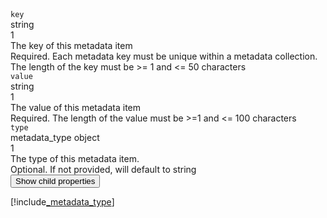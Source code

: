<div class="property">
    <div class="name"><code>key</code></div>
    <div class="type">string</div>
    <div class="occurs">1</div>
    <div class="description">The key of this metadata item</div>
    <div class="validation">Required. Each metadata key must be unique within a metadata collection. The length of the key must be >= 1 and <= 50 characters</div>
</div>
<div class="property">
    <div class="name"><code>value</code></div>
    <div class="type">string</div>
    <div class="occurs">1</div>
    <div class="description">The value of this metadata item</div>
    <div class="validation">Required. The length of the value must be >=1 and <= 100 characters</div>            
</div>
<div class="property">
    <div class="name"><code>type</code></div>
    <div class="type">metadata_type object</div>
    <div class="occurs">1</div>
    <div class="description">The type of this metadata item.</div>
    <div class="validation">Optional. If not provided, will default to string</div>     
    <div class="dropdown"> 
        <button onclick="dropFunction(this)">Show child properties</button>
        <div class="dropdown-content">

[!include[_metadata_type](_metadata_type.md)]
</div>
    </div>              
</div>
